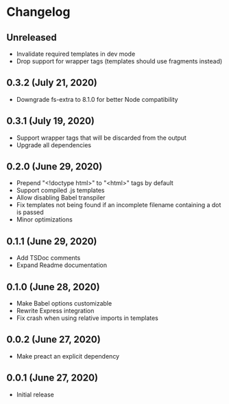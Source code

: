 # Changelog

## Unreleased

* Invalidate required templates in dev mode
* Drop support for wrapper tags (templates should use fragments instead)

## 0.3.2 (July 21, 2020)

* Downgrade fs-extra to 8.1.0 for better Node compatibility

## 0.3.1 (July 19, 2020)

* Support wrapper tags that will be discarded from the output
* Upgrade all dependencies

## 0.2.0 (June 29, 2020)

* Prepend "\<!doctype html>" to "\<html>" tags by default
* Support compiled .js templates
* Allow disabling Babel transpiler
* Fix templates not being found if an incomplete filename containing a dot is passed
* Minor optimizations

## 0.1.1 (June 29, 2020)

* Add TSDoc comments
* Expand Readme documentation

## 0.1.0 (June 28, 2020)

* Make Babel options customizable
* Rewrite Express integration
* Fix crash when using relative imports in templates

## 0.0.2 (June 27, 2020)

* Make preact an explicit dependency

## 0.0.1 (June 27, 2020)

* Initial release